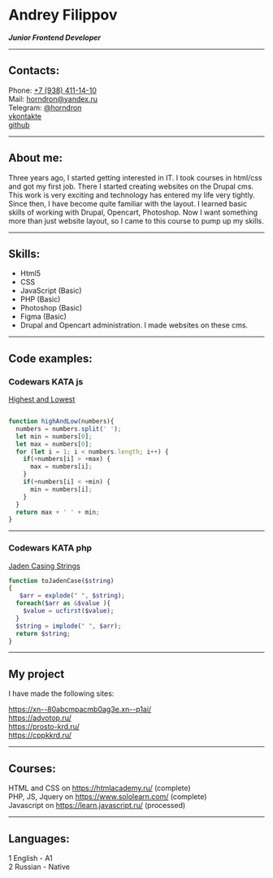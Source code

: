# Andrey Filippov
**_Junior Frontend Developer_**

***

## Contacts:

Phone: [+7 (938) 411-14-10](tel:+79384111410)  
Mail: [horndron@yandex.ru](mailto:horndron@yandex.ru)  
Telegram: [@horndron](https://t.me/horndron)  
[vkontakte](https://vk.com/maimaha)  
[github](https://github.com/horndron)  

***

## About me:

Three years ago, I started getting interested in IT. I took courses in html/css and got my first job. There I started creating websites on the Drupal cms. This work is very exciting and technology has entered my life very tightly. Since then, I have become quite familiar with the layout. I learned basic skills of working with Drupal, Opencart, Photoshop. Now I want something more than just website layout, so I came to this course to pump up my skills.

***

## Skills:

* Html5
* CSS
* JavaScript (Basic)
* PHP (Basic)
* Photoshop (Basic)
* Figma (Basic)
* Drupal and Opencart administration. I made websites on these cms.

***

## Code examples:

### Codewars KATA js  

[Highest and Lowest](https://www.codewars.com/kata/554b4ac871d6813a03000035)

```javascript

function highAndLow(numbers){
  numbers = numbers.split(' ');
  let min = numbers[0];
  let max = numbers[0];
  for (let i = 1; i < numbers.length; i++) {
    if(+numbers[i] > +max) {
      max = numbers[i];
    }
    if(+numbers[i] < +min) {
      min = numbers[i];
    }
  }
  return max + ' ' + min;
}

```

***
### Codewars KATA php  

[Jaden Casing Strings](https://www.codewars.com/kata/5390bac347d09b7da40006f6)

```php
function toJadenCase($string) 
{
   $arr = explode(" ", $string);
  foreach($arr as &$value ){
    $value = ucfirst($value);
  }
  $string = implode(" ", $arr);
  return $string;
}
```

***

## My project

I have made the following sites:

https://xn--80abcmpacmb0ag3e.xn--p1ai/  
https://advotop.ru/  
https://prosto-krd.ru/  
https://cppkkrd.ru/  


***

## Courses:  
HTML and CSS on https://htmlacademy.ru/ (complete)  
PHP, JS, Jquery on https://www.sololearn.com/ (complete)  
Javascript on https://learn.javascript.ru/ (processed)  

***

## Languages:

1 English - A1  
2 Russian - Native  
